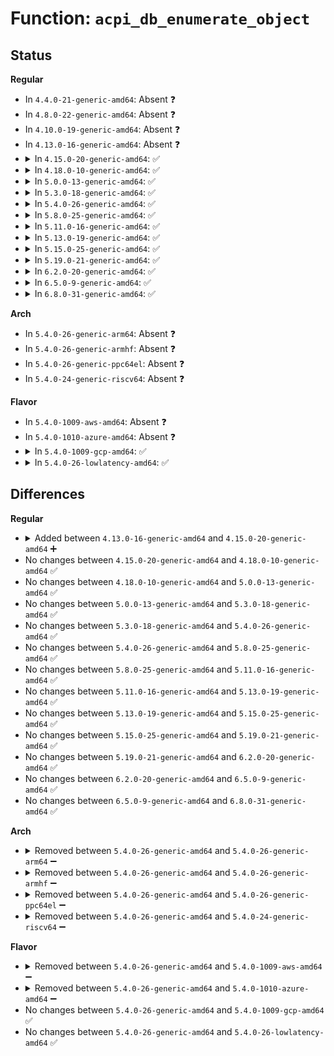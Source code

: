 # Function: <code>acpi_db_enumerate_object</code>

## Status
<b>Regular</b>
<ul>
<li>
In <code>4.4.0-21-generic-amd64</code>: Absent ❓
</li>
<li>
In <code>4.8.0-22-generic-amd64</code>: Absent ❓
</li>
<li>
In <code>4.10.0-19-generic-amd64</code>: Absent ❓
</li>
<li>
In <code>4.13.0-16-generic-amd64</code>: Absent ❓
</li>
<li>
<details>
<summary>In <code>4.15.0-20-generic-amd64</code>: ✅</summary>

```c
void acpi_db_enumerate_object(union acpi_operand_object * obj_desc)
```

```json
{
  "name": "acpi_db_enumerate_object",
  "collision_type": "Unique Static",
  "inline_type": "No",
  "funcs": [
    {
      "addr": 18446744071584664913,
      "name": "acpi_db_enumerate_object",
      "external": false,
      "loc": "drivers/acpi/acpica/dbstats.c:160",
      "file": "drivers/acpi/acpica/dbstats.c",
      "inline": "seen, unknown",
      "caller_inline": [],
      "caller_func": [
        "drivers/acpi/acpica/dbstats.c:acpi_db_enumerate_object",
        "drivers/acpi/acpica/dbstats.c:acpi_db_enumerate_object",
        "drivers/acpi/acpica/dbstats.c:acpi_db_enumerate_object",
        "drivers/acpi/acpica/dbstats.c:acpi_db_enumerate_object",
        "drivers/acpi/acpica/dbstats.c:acpi_db_enumerate_object"
      ]
    }
  ],
  "symbols": [
    {
      "addr": 18446744071584664913,
      "name": "acpi_db_enumerate_object",
      "section": ".text",
      "bind": "STB_LOCAL",
      "size": 191
    }
  ]
}
```
</details>
</li>
<li>
<details>
<summary>In <code>4.18.0-10-generic-amd64</code>: ✅</summary>

```c
void acpi_db_enumerate_object(union acpi_operand_object * obj_desc)
```

```json
{
  "name": "acpi_db_enumerate_object",
  "collision_type": "Unique Static",
  "inline_type": "No",
  "funcs": [
    {
      "addr": 18446744071584891029,
      "name": "acpi_db_enumerate_object",
      "external": false,
      "loc": "drivers/acpi/acpica/dbstats.c:124",
      "file": "drivers/acpi/acpica/dbstats.c",
      "inline": "seen, unknown",
      "caller_inline": [],
      "caller_func": [
        "drivers/acpi/acpica/dbstats.c:acpi_db_enumerate_object",
        "drivers/acpi/acpica/dbstats.c:acpi_db_enumerate_object",
        "drivers/acpi/acpica/dbstats.c:acpi_db_enumerate_object",
        "drivers/acpi/acpica/dbstats.c:acpi_db_enumerate_object",
        "drivers/acpi/acpica/dbstats.c:acpi_db_enumerate_object"
      ]
    }
  ],
  "symbols": [
    {
      "addr": 18446744071584891029,
      "name": "acpi_db_enumerate_object",
      "section": ".text",
      "bind": "STB_LOCAL",
      "size": 191
    }
  ]
}
```
</details>
</li>
<li>
<details>
<summary>In <code>5.0.0-13-generic-amd64</code>: ✅</summary>

```c
void acpi_db_enumerate_object(union acpi_operand_object * obj_desc)
```

```json
{
  "name": "acpi_db_enumerate_object",
  "collision_type": "Unique Static",
  "inline_type": "No",
  "funcs": [
    {
      "addr": 18446744071584994713,
      "name": "acpi_db_enumerate_object",
      "external": false,
      "loc": "drivers/acpi/acpica/dbstats.c:124",
      "file": "drivers/acpi/acpica/dbstats.c",
      "inline": "seen, unknown",
      "caller_inline": [],
      "caller_func": [
        "drivers/acpi/acpica/dbstats.c:acpi_db_enumerate_object",
        "drivers/acpi/acpica/dbstats.c:acpi_db_enumerate_object",
        "drivers/acpi/acpica/dbstats.c:acpi_db_enumerate_object",
        "drivers/acpi/acpica/dbstats.c:acpi_db_enumerate_object",
        "drivers/acpi/acpica/dbstats.c:acpi_db_enumerate_object"
      ]
    }
  ],
  "symbols": [
    {
      "addr": 18446744071584994713,
      "name": "acpi_db_enumerate_object",
      "section": ".text",
      "bind": "STB_LOCAL",
      "size": 196
    }
  ]
}
```
</details>
</li>
<li>
<details>
<summary>In <code>5.3.0-18-generic-amd64</code>: ✅</summary>

```c
void acpi_db_enumerate_object(union acpi_operand_object * obj_desc)
```

```json
{
  "name": "acpi_db_enumerate_object",
  "collision_type": "Unique Static",
  "inline_type": "No",
  "funcs": [
    {
      "addr": 18446744071585198235,
      "name": "acpi_db_enumerate_object",
      "external": false,
      "loc": "drivers/acpi/acpica/dbstats.c:124",
      "file": "drivers/acpi/acpica/dbstats.c",
      "inline": "seen, unknown",
      "caller_inline": [],
      "caller_func": [
        "drivers/acpi/acpica/dbstats.c:acpi_db_enumerate_object",
        "drivers/acpi/acpica/dbstats.c:acpi_db_enumerate_object",
        "drivers/acpi/acpica/dbstats.c:acpi_db_enumerate_object",
        "drivers/acpi/acpica/dbstats.c:acpi_db_enumerate_object",
        "drivers/acpi/acpica/dbstats.c:acpi_db_enumerate_object"
      ]
    }
  ],
  "symbols": [
    {
      "addr": 18446744071585198235,
      "name": "acpi_db_enumerate_object",
      "section": ".text",
      "bind": "STB_LOCAL",
      "size": 207
    }
  ]
}
```
</details>
</li>
<li>
<details>
<summary>In <code>5.4.0-26-generic-amd64</code>: ✅</summary>

```c
void acpi_db_enumerate_object(union acpi_operand_object * obj_desc)
```

```json
{
  "name": "acpi_db_enumerate_object",
  "collision_type": "Unique Static",
  "inline_type": "No",
  "funcs": [
    {
      "addr": 18446744071585334599,
      "name": "acpi_db_enumerate_object",
      "external": false,
      "loc": "drivers/acpi/acpica/dbstats.c:124",
      "file": "drivers/acpi/acpica/dbstats.c",
      "inline": "seen, unknown",
      "caller_inline": [],
      "caller_func": [
        "drivers/acpi/acpica/dbstats.c:acpi_db_enumerate_object",
        "drivers/acpi/acpica/dbstats.c:acpi_db_enumerate_object",
        "drivers/acpi/acpica/dbstats.c:acpi_db_enumerate_object",
        "drivers/acpi/acpica/dbstats.c:acpi_db_enumerate_object",
        "drivers/acpi/acpica/dbstats.c:acpi_db_enumerate_object"
      ]
    }
  ],
  "symbols": [
    {
      "addr": 18446744071585334599,
      "name": "acpi_db_enumerate_object",
      "section": ".text",
      "bind": "STB_LOCAL",
      "size": 207
    }
  ]
}
```
</details>
</li>
<li>
<details>
<summary>In <code>5.8.0-25-generic-amd64</code>: ✅</summary>

```c
void acpi_db_enumerate_object(union acpi_operand_object * obj_desc)
```

```json
{
  "name": "acpi_db_enumerate_object",
  "collision_type": "Unique Static",
  "inline_type": "No",
  "funcs": [
    {
      "addr": 18446744071586041763,
      "name": "acpi_db_enumerate_object",
      "external": false,
      "loc": "drivers/acpi/acpica/dbstats.c:124",
      "file": "drivers/acpi/acpica/dbstats.c",
      "inline": "seen, unknown",
      "caller_inline": [],
      "caller_func": [
        "drivers/acpi/acpica/dbstats.c:acpi_db_enumerate_object",
        "drivers/acpi/acpica/dbstats.c:acpi_db_enumerate_object",
        "drivers/acpi/acpica/dbstats.c:acpi_db_enumerate_object",
        "drivers/acpi/acpica/dbstats.c:acpi_db_enumerate_object",
        "drivers/acpi/acpica/dbstats.c:acpi_db_enumerate_object"
      ]
    }
  ],
  "symbols": [
    {
      "addr": 18446744071586041763,
      "name": "acpi_db_enumerate_object",
      "section": ".text",
      "bind": "STB_LOCAL",
      "size": 204
    }
  ]
}
```
</details>
</li>
<li>
<details>
<summary>In <code>5.11.0-16-generic-amd64</code>: ✅</summary>

```c
void acpi_db_enumerate_object(union acpi_operand_object * obj_desc)
```

```json
{
  "name": "acpi_db_enumerate_object",
  "collision_type": "Unique Static",
  "inline_type": "No",
  "funcs": [
    {
      "addr": 18446744071586164807,
      "name": "acpi_db_enumerate_object",
      "external": false,
      "loc": "drivers/acpi/acpica/dbstats.c:124",
      "file": "drivers/acpi/acpica/dbstats.c",
      "inline": "seen, unknown",
      "caller_inline": [],
      "caller_func": [
        "drivers/acpi/acpica/dbstats.c:acpi_db_enumerate_object",
        "drivers/acpi/acpica/dbstats.c:acpi_db_enumerate_object",
        "drivers/acpi/acpica/dbstats.c:acpi_db_enumerate_object",
        "drivers/acpi/acpica/dbstats.c:acpi_db_enumerate_object",
        "drivers/acpi/acpica/dbstats.c:acpi_db_enumerate_object"
      ]
    }
  ],
  "symbols": [
    {
      "addr": 18446744071586164807,
      "name": "acpi_db_enumerate_object",
      "section": ".text",
      "bind": "STB_LOCAL",
      "size": 204
    }
  ]
}
```
</details>
</li>
<li>
<details>
<summary>In <code>5.13.0-19-generic-amd64</code>: ✅</summary>

```c
void acpi_db_enumerate_object(union acpi_operand_object * obj_desc)
```

```json
{
  "name": "acpi_db_enumerate_object",
  "collision_type": "Unique Static",
  "inline_type": "No",
  "funcs": [
    {
      "addr": 18446744071586041449,
      "name": "acpi_db_enumerate_object",
      "external": false,
      "loc": "drivers/acpi/acpica/dbstats.c:124",
      "file": "drivers/acpi/acpica/dbstats.c",
      "inline": "seen, unknown",
      "caller_inline": [],
      "caller_func": [
        "drivers/acpi/acpica/dbstats.c:acpi_db_enumerate_object",
        "drivers/acpi/acpica/dbstats.c:acpi_db_enumerate_object",
        "drivers/acpi/acpica/dbstats.c:acpi_db_enumerate_object",
        "drivers/acpi/acpica/dbstats.c:acpi_db_enumerate_object",
        "drivers/acpi/acpica/dbstats.c:acpi_db_enumerate_object"
      ]
    }
  ],
  "symbols": [
    {
      "addr": 18446744071586041449,
      "name": "acpi_db_enumerate_object",
      "section": ".text",
      "bind": "STB_LOCAL",
      "size": 204
    }
  ]
}
```
</details>
</li>
<li>
<details>
<summary>In <code>5.15.0-25-generic-amd64</code>: ✅</summary>

```c
void acpi_db_enumerate_object(union acpi_operand_object * obj_desc)
```

```json
{
  "name": "acpi_db_enumerate_object",
  "collision_type": "Unique Static",
  "inline_type": "No",
  "funcs": [
    {
      "addr": 18446744071586533051,
      "name": "acpi_db_enumerate_object",
      "external": false,
      "loc": "drivers/acpi/acpica/dbstats.c:124",
      "file": "drivers/acpi/acpica/dbstats.c",
      "inline": "seen, unknown",
      "caller_inline": [],
      "caller_func": [
        "drivers/acpi/acpica/dbstats.c:acpi_db_enumerate_object",
        "drivers/acpi/acpica/dbstats.c:acpi_db_enumerate_object",
        "drivers/acpi/acpica/dbstats.c:acpi_db_enumerate_object",
        "drivers/acpi/acpica/dbstats.c:acpi_db_enumerate_object",
        "drivers/acpi/acpica/dbstats.c:acpi_db_enumerate_object"
      ]
    }
  ],
  "symbols": [
    {
      "addr": 18446744071586533051,
      "name": "acpi_db_enumerate_object",
      "section": ".text",
      "bind": "STB_LOCAL",
      "size": 229
    }
  ]
}
```
</details>
</li>
<li>
<details>
<summary>In <code>5.19.0-21-generic-amd64</code>: ✅</summary>

```c
void acpi_db_enumerate_object(union acpi_operand_object * obj_desc)
```

```json
{
  "name": "acpi_db_enumerate_object",
  "collision_type": "Unique Static",
  "inline_type": "No",
  "funcs": [
    {
      "addr": 18446744071587790573,
      "name": "acpi_db_enumerate_object",
      "external": false,
      "loc": "drivers/acpi/acpica/dbstats.c:124",
      "file": "drivers/acpi/acpica/dbstats.c",
      "inline": "seen, unknown",
      "caller_inline": [],
      "caller_func": [
        "drivers/acpi/acpica/dbstats.c:acpi_db_enumerate_object",
        "drivers/acpi/acpica/dbstats.c:acpi_db_enumerate_object",
        "drivers/acpi/acpica/dbstats.c:acpi_db_enumerate_object",
        "drivers/acpi/acpica/dbstats.c:acpi_db_enumerate_object",
        "drivers/acpi/acpica/dbstats.c:acpi_db_enumerate_object"
      ]
    }
  ],
  "symbols": [
    {
      "addr": 18446744071587790573,
      "name": "acpi_db_enumerate_object",
      "section": ".text",
      "bind": "STB_LOCAL",
      "size": 249
    }
  ]
}
```
</details>
</li>
<li>
<details>
<summary>In <code>6.2.0-20-generic-amd64</code>: ✅</summary>

```c
void acpi_db_enumerate_object(union acpi_operand_object * obj_desc)
```

```json
{
  "name": "acpi_db_enumerate_object",
  "collision_type": "Unique Static",
  "inline_type": "No",
  "funcs": [
    {
      "addr": 18446744071589126592,
      "name": "acpi_db_enumerate_object",
      "external": false,
      "loc": "drivers/acpi/acpica/dbstats.c:124",
      "file": "drivers/acpi/acpica/dbstats.c",
      "inline": "seen, unknown",
      "caller_inline": [],
      "caller_func": [
        "drivers/acpi/acpica/dbstats.c:acpi_db_enumerate_object",
        "drivers/acpi/acpica/dbstats.c:acpi_db_enumerate_object",
        "drivers/acpi/acpica/dbstats.c:acpi_db_enumerate_object",
        "drivers/acpi/acpica/dbstats.c:acpi_db_enumerate_object",
        "drivers/acpi/acpica/dbstats.c:acpi_db_enumerate_object",
        "drivers/acpi/acpica/dbstats.c:acpi_db_enumerate_object",
        "drivers/acpi/acpica/dbstats.c:acpi_db_enumerate_object"
      ]
    }
  ],
  "symbols": [
    {
      "addr": 18446744071589126592,
      "name": "acpi_db_enumerate_object",
      "section": ".text",
      "bind": "STB_LOCAL",
      "size": 336
    }
  ]
}
```
</details>
</li>
<li>
<details>
<summary>In <code>6.5.0-9-generic-amd64</code>: ✅</summary>

```c
void acpi_db_enumerate_object(union acpi_operand_object * obj_desc)
```

```json
{
  "name": "acpi_db_enumerate_object",
  "collision_type": "Unique Static",
  "inline_type": "No",
  "funcs": [
    {
      "addr": 18446744071589418656,
      "name": "acpi_db_enumerate_object",
      "external": false,
      "loc": "drivers/acpi/acpica/dbstats.c:124",
      "file": "drivers/acpi/acpica/dbstats.c",
      "inline": "seen, unknown",
      "caller_inline": [],
      "caller_func": [
        "drivers/acpi/acpica/dbstats.c:acpi_db_enumerate_object",
        "drivers/acpi/acpica/dbstats.c:acpi_db_enumerate_object",
        "drivers/acpi/acpica/dbstats.c:acpi_db_enumerate_object",
        "drivers/acpi/acpica/dbstats.c:acpi_db_enumerate_object",
        "drivers/acpi/acpica/dbstats.c:acpi_db_enumerate_object",
        "drivers/acpi/acpica/dbstats.c:acpi_db_enumerate_object",
        "drivers/acpi/acpica/dbstats.c:acpi_db_enumerate_object"
      ]
    }
  ],
  "symbols": [
    {
      "addr": 18446744071589418656,
      "name": "acpi_db_enumerate_object",
      "section": ".text",
      "bind": "STB_LOCAL",
      "size": 320
    }
  ]
}
```
</details>
</li>
<li>
<details>
<summary>In <code>6.8.0-31-generic-amd64</code>: ✅</summary>

```c
void acpi_db_enumerate_object(union acpi_operand_object * obj_desc)
```

```json
{
  "name": "acpi_db_enumerate_object",
  "collision_type": "Unique Static",
  "inline_type": "No",
  "funcs": [
    {
      "addr": 18446744071589726336,
      "name": "acpi_db_enumerate_object",
      "external": false,
      "loc": "drivers/acpi/acpica/dbstats.c:124",
      "file": "drivers/acpi/acpica/dbstats.c",
      "inline": "seen, unknown",
      "caller_inline": [],
      "caller_func": [
        "drivers/acpi/acpica/dbstats.c:acpi_db_enumerate_object",
        "drivers/acpi/acpica/dbstats.c:acpi_db_enumerate_object",
        "drivers/acpi/acpica/dbstats.c:acpi_db_enumerate_object",
        "drivers/acpi/acpica/dbstats.c:acpi_db_enumerate_object",
        "drivers/acpi/acpica/dbstats.c:acpi_db_enumerate_object",
        "drivers/acpi/acpica/dbstats.c:acpi_db_enumerate_object",
        "drivers/acpi/acpica/dbstats.c:acpi_db_enumerate_object"
      ]
    }
  ],
  "symbols": [
    {
      "addr": 18446744071589726336,
      "name": "acpi_db_enumerate_object",
      "section": ".text",
      "bind": "STB_LOCAL",
      "size": 320
    }
  ]
}
```
</details>
</li>
</ul>
<b>Arch</b>
<ul>
<li>
In <code>5.4.0-26-generic-arm64</code>: Absent ❓
</li>
<li>
In <code>5.4.0-26-generic-armhf</code>: Absent ❓
</li>
<li>
In <code>5.4.0-26-generic-ppc64el</code>: Absent ❓
</li>
<li>
In <code>5.4.0-24-generic-riscv64</code>: Absent ❓
</li>
</ul>
<b>Flavor</b>
<ul>
<li>
In <code>5.4.0-1009-aws-amd64</code>: Absent ❓
</li>
<li>
In <code>5.4.0-1010-azure-amd64</code>: Absent ❓
</li>
<li>
<details>
<summary>In <code>5.4.0-1009-gcp-amd64</code>: ✅</summary>

```c
void acpi_db_enumerate_object(union acpi_operand_object * obj_desc)
```

```json
{
  "name": "acpi_db_enumerate_object",
  "collision_type": "Unique Static",
  "inline_type": "No",
  "funcs": [
    {
      "addr": 18446744071585286183,
      "name": "acpi_db_enumerate_object",
      "external": false,
      "loc": "drivers/acpi/acpica/dbstats.c:124",
      "file": "drivers/acpi/acpica/dbstats.c",
      "inline": "seen, unknown",
      "caller_inline": [],
      "caller_func": [
        "drivers/acpi/acpica/dbstats.c:acpi_db_enumerate_object",
        "drivers/acpi/acpica/dbstats.c:acpi_db_enumerate_object",
        "drivers/acpi/acpica/dbstats.c:acpi_db_enumerate_object",
        "drivers/acpi/acpica/dbstats.c:acpi_db_enumerate_object",
        "drivers/acpi/acpica/dbstats.c:acpi_db_enumerate_object"
      ]
    }
  ],
  "symbols": [
    {
      "addr": 18446744071585286183,
      "name": "acpi_db_enumerate_object",
      "section": ".text",
      "bind": "STB_LOCAL",
      "size": 207
    }
  ]
}
```
</details>
</li>
<li>
<details>
<summary>In <code>5.4.0-26-lowlatency-amd64</code>: ✅</summary>

```c
void acpi_db_enumerate_object(union acpi_operand_object * obj_desc)
```

```json
{
  "name": "acpi_db_enumerate_object",
  "collision_type": "Unique Static",
  "inline_type": "No",
  "funcs": [
    {
      "addr": 18446744071585392343,
      "name": "acpi_db_enumerate_object",
      "external": false,
      "loc": "drivers/acpi/acpica/dbstats.c:124",
      "file": "drivers/acpi/acpica/dbstats.c",
      "inline": "seen, unknown",
      "caller_inline": [],
      "caller_func": [
        "drivers/acpi/acpica/dbstats.c:acpi_db_enumerate_object",
        "drivers/acpi/acpica/dbstats.c:acpi_db_enumerate_object",
        "drivers/acpi/acpica/dbstats.c:acpi_db_enumerate_object",
        "drivers/acpi/acpica/dbstats.c:acpi_db_enumerate_object",
        "drivers/acpi/acpica/dbstats.c:acpi_db_enumerate_object"
      ]
    }
  ],
  "symbols": [
    {
      "addr": 18446744071585392343,
      "name": "acpi_db_enumerate_object",
      "section": ".text",
      "bind": "STB_LOCAL",
      "size": 207
    }
  ]
}
```
</details>
</li>
</ul>

## Differences
<b>Regular</b>
<ul>
<li>
<details>
<summary>Added between <code>4.13.0-16-generic-amd64</code> and <code>4.15.0-20-generic-amd64</code> ➕</summary>

```c
void acpi_db_enumerate_object(union acpi_operand_object * obj_desc)
```
</details>
</li>
<li>
No changes between <code>4.15.0-20-generic-amd64</code> and <code>4.18.0-10-generic-amd64</code> ✅
</li>
<li>
No changes between <code>4.18.0-10-generic-amd64</code> and <code>5.0.0-13-generic-amd64</code> ✅
</li>
<li>
No changes between <code>5.0.0-13-generic-amd64</code> and <code>5.3.0-18-generic-amd64</code> ✅
</li>
<li>
No changes between <code>5.3.0-18-generic-amd64</code> and <code>5.4.0-26-generic-amd64</code> ✅
</li>
<li>
No changes between <code>5.4.0-26-generic-amd64</code> and <code>5.8.0-25-generic-amd64</code> ✅
</li>
<li>
No changes between <code>5.8.0-25-generic-amd64</code> and <code>5.11.0-16-generic-amd64</code> ✅
</li>
<li>
No changes between <code>5.11.0-16-generic-amd64</code> and <code>5.13.0-19-generic-amd64</code> ✅
</li>
<li>
No changes between <code>5.13.0-19-generic-amd64</code> and <code>5.15.0-25-generic-amd64</code> ✅
</li>
<li>
No changes between <code>5.15.0-25-generic-amd64</code> and <code>5.19.0-21-generic-amd64</code> ✅
</li>
<li>
No changes between <code>5.19.0-21-generic-amd64</code> and <code>6.2.0-20-generic-amd64</code> ✅
</li>
<li>
No changes between <code>6.2.0-20-generic-amd64</code> and <code>6.5.0-9-generic-amd64</code> ✅
</li>
<li>
No changes between <code>6.5.0-9-generic-amd64</code> and <code>6.8.0-31-generic-amd64</code> ✅
</li>
</ul>
<b>Arch</b>
<ul>
<li>
<details>
<summary>Removed between <code>5.4.0-26-generic-amd64</code> and <code>5.4.0-26-generic-arm64</code> ➖</summary>

```c
void acpi_db_enumerate_object(union acpi_operand_object * obj_desc)
```
</details>
</li>
<li>
<details>
<summary>Removed between <code>5.4.0-26-generic-amd64</code> and <code>5.4.0-26-generic-armhf</code> ➖</summary>

```c
void acpi_db_enumerate_object(union acpi_operand_object * obj_desc)
```
</details>
</li>
<li>
<details>
<summary>Removed between <code>5.4.0-26-generic-amd64</code> and <code>5.4.0-26-generic-ppc64el</code> ➖</summary>

```c
void acpi_db_enumerate_object(union acpi_operand_object * obj_desc)
```
</details>
</li>
<li>
<details>
<summary>Removed between <code>5.4.0-26-generic-amd64</code> and <code>5.4.0-24-generic-riscv64</code> ➖</summary>

```c
void acpi_db_enumerate_object(union acpi_operand_object * obj_desc)
```
</details>
</li>
</ul>
<b>Flavor</b>
<ul>
<li>
<details>
<summary>Removed between <code>5.4.0-26-generic-amd64</code> and <code>5.4.0-1009-aws-amd64</code> ➖</summary>

```c
void acpi_db_enumerate_object(union acpi_operand_object * obj_desc)
```
</details>
</li>
<li>
<details>
<summary>Removed between <code>5.4.0-26-generic-amd64</code> and <code>5.4.0-1010-azure-amd64</code> ➖</summary>

```c
void acpi_db_enumerate_object(union acpi_operand_object * obj_desc)
```
</details>
</li>
<li>
No changes between <code>5.4.0-26-generic-amd64</code> and <code>5.4.0-1009-gcp-amd64</code> ✅
</li>
<li>
No changes between <code>5.4.0-26-generic-amd64</code> and <code>5.4.0-26-lowlatency-amd64</code> ✅
</li>
</ul>

